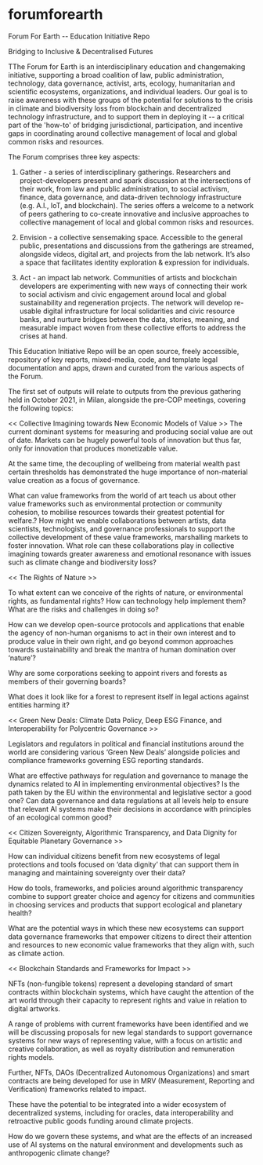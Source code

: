 # forumforearth
Forum For Earth -- Education Initiative Repo

Bridging to Inclusive & Decentralised Futures

TThe Forum for Earth is an interdisciplinary education and changemaking initiative, supporting a broad coalition of law, public administration, technology, data governance, activist, arts, ecology, humanitarian and scientific ecosystems, organizations, and individual leaders. Our goal is to raise awareness with these groups of the potential for solutions to the crisis in climate and biodiversity loss from blockchain and decentralized technology infrastructure, and to support them in deploying it -- a critical part of the 'how-to' of bridging jurisdictional, participation, and incentive gaps in coordinating around collective management of local and global common risks and resources.

The Forum comprises three key aspects:
 
1) Gather - a series of interdisciplinary gatherings. Researchers and project-developers present and spark discussion at the intersections of their work, from law and public administration, to social activism, finance, data governance, and data-driven technology infrastructure (e.g. A.I., IoT, and blockchain). The series offers a welcome to a network of peers gathering to co-create innovative and inclusive approaches to collective management of local and global common risks and resources.
 
2) Envision - a collective sensemaking space. Accessible to the general public, presentations and discussions from the gatherings are streamed, alongside videos, digital art, and projects from the lab network. It’s also a space that facilitates identity exploration & expression for individuals.

3) Act - an impact lab network. Communities of artists and blockchain developers are experimenting with new ways of connecting their work to social activism and civic engagement around local and global sustainability and regeneration projects. The network will develop re-usable digital infrastructure for local solidarities and civic resource banks, and nurture bridges between the data, stories, meaning, and measurable impact woven from these collective efforts to address the crises at hand.

This Education Initiative Repo will be an open source, freely accessible, repository of key reports, mixed-media, code, and template legal documentation and apps, drawn and curated from the various aspects of the Forum.

The first set of outputs will relate to outputs from the previous gathering held in October 2021, in Milan, alongside the pre-COP meetings, covering the following topics:


<< Collective Imagining towards New Economic Models of Value >>
The current dominant systems for measuring and producing social value are out of date. Markets can be hugely powerful tools of innovation but thus far, only for innovation that produces monetizable value.

At the same time, the decoupling of wellbeing from material wealth past certain thresholds has demonstrated the huge importance of non-material value creation as a focus of governance.

What can value frameworks from the world of art teach us about other value frameworks such as environmental protection or community cohesion, to mobilise resources towards their greatest potential for welfare.?
How might we enable collaborations between artists, data scientists, technologists, and governance professionals to support the collective development of these value frameworks, marshalling markets to foster innovation.
What role can these collaborations play in collective imagining towards greater awareness and emotional resonance with issues such as climate change and biodiversity loss?

<< The Rights of Nature >>

To what extent can we conceive of the rights of nature, or environmental rights, as fundamental rights? How can technology help implement them? What are the risks and challenges in doing so?

How can we develop open-source protocols and applications that enable the agency of non-human organisms to act in their own interest and to produce value in their own right, and go beyond common approaches towards sustainability and break the mantra of human domination over ‘nature’?

Why are some corporations seeking to appoint rivers and forests as members of their governing boards?

What does it look like for a forest to represent itself in legal actions against entities harming it?

<< Green New Deals: Climate Data Policy, Deep ESG Finance, and Interoperability for Polycentric Governance >>

Legislators and regulators in political and financial institutions around the world are considering various ‘Green New Deals’ alongside policies and compliance frameworks governing ESG reporting standards.

What are effective pathways for regulation and governance to manage the dynamics related to AI in implementing environmental objectives?
Is the path taken by the EU within the environmental and legislative sector a good one?
Can data governance and data regulations at all levels help to ensure that relevant AI systems make their decisions in accordance with principles of an ecological common good?

<< Citizen Sovereignty, Algorithmic Transparency, and Data Dignity for Equitable Planetary Governance >>

How can individual citizens benefit from new ecosystems of legal protections and tools focused on ‘data dignity’ that can support them in managing and maintaining sovereignty over their data?

How do tools, frameworks, and policies around algorithmic transparency combine to support greater choice and agency for citizens and communities in choosing services and products that support ecological and planetary health?

What are the potential ways in which these new ecosystems can support data governance frameworks that empower citizens to direct their attention and resources to new economic value frameworks that they align with, such as climate action.

<< Blockchain Standards and Frameworks for Impact >>

NFTs (non-fungible tokens) represent a developing standard of smart contracts within blockchain systems, which have caught the attention of the art world through their capacity to represent rights and value in relation to digital artworks.

A range of problems with current frameworks have been identified and we will be discussing proposals for new legal standards to support governance systems for new ways of representing value, with a focus on artistic and creative collaboration, as well as royalty distribution and remuneration rights models.

Further, NFTs, DAOs (Decentralized Autonomous Organizations) and smart contracts are being developed for use in MRV (Measurement, Reporting and Verification) frameworks related to impact.

These have the potential to be integrated into a wider ecosystem of decentralized systems, including for oracles, data interoperability and retroactive public goods funding around climate projects.

How do we govern these systems, and what are the effects of an increased use of AI systems on the natural environment and developments such as anthropogenic climate change?
